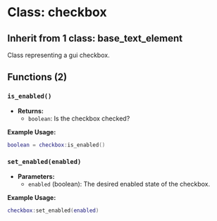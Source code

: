 # Class: checkbox

## Inherit from 1 class: base_text_element

Class representing a gui checkbox.

## Functions (2)

### `is_enabled()`

- **Returns:**
  - `boolean`: Is the checkbox checked?

**Example Usage:**
```lua
boolean = checkbox:is_enabled()
```

### `set_enabled(enabled)`

- **Parameters:**
  - `enabled` (boolean): The desired enabled state of the checkbox.

**Example Usage:**
```lua
checkbox:set_enabled(enabled)
```


